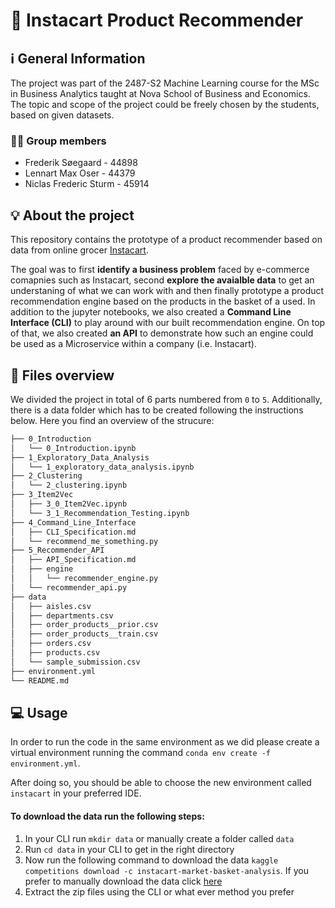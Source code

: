 # 🥕 Instacart Product Recommender

## ℹ️ General Information 
The project was part of the 2487-S2 Machine Learning course for the MSc in Business Analytics taught at Nova School of Business and Economics. The topic and scope of the project could be freely chosen by the students, based on given datasets.

### 👨‍💻 Group members
- Frederik Søegaard - 44898
- Lennart Max Oser - 44379
- Niclas Frederic Sturm - 45914

## 💡 About the project
This repository contains the prototype of a product recommender based on data from online grocer [Instacart](https://www.instacart.com/ "Instacart's Homepage"). 

The goal was to first **identify a business problem** faced by e-commerce comapnies such as Instacart, second **explore the avaialble data** to get an understaning of what we can work with and then finally prototype a product recommendation engine based on the products in the basket of a used. In addition to the jupyter notebooks, we also created a **Command Line Interface (CLI)** to play around with our built recommendation engine. On top of that, we also created **an API** to demonstrate how such an engine could be used as a Microservice within a company (i.e. Instacart). 


## 🔎 Files overview

We divided the project in total of 6 parts numbered from `0` to `5`. Additionally, there is a data folder which has to be created following the instructions below. Here you find an overview of the strucure:
```bash
├── 0_Introduction
│   └── 0_Introduction.ipynb
├── 1_Exploratory_Data_Analysis
│   └── 1_exploratory_data_analysis.ipynb
├── 2_Clustering
│   └── 2_clustering.ipynb
├── 3_Item2Vec
│   ├── 3_0_Item2Vec.ipynb
│   └── 3_1_Recommendation_Testing.ipynb
├── 4_Command_Line_Interface
│   ├── CLI_Specification.md
│   └── recommend_me_something.py
├── 5_Recommender_API
│   ├── API_Specification.md
│   ├── engine
│   │   └── recommender_engine.py
│   └── recommender_api.py
├── data
│   ├── aisles.csv
│   ├── departments.csv
│   ├── order_products__prior.csv
│   ├── order_products__train.csv
│   ├── orders.csv
│   ├── products.csv
│   └── sample_submission.csv
├── environment.yml
└── README.md
```

## 💻 Usage
In order to run the code in the same environment as we did please create a virtual environment running the command `conda env create -f environment.yml`. 

After doing so, you should be able to choose the new environment called `instacart` in your preferred IDE.

#### To download the data run the following steps:
1. In your CLI run `mkdir data` or manually create a folder called `data`
2. Run `cd data` in your CLI to get in the right directory
3. Now run the following command to download the data `kaggle competitions download -c instacart-market-basket-analysis`. If you prefer to manually download the data click [here](https://www.kaggle.com/c/instacart-market-basket-analysis/data "Instacart data download)")
4. Extract the zip files using the CLI or what ever method you prefer
